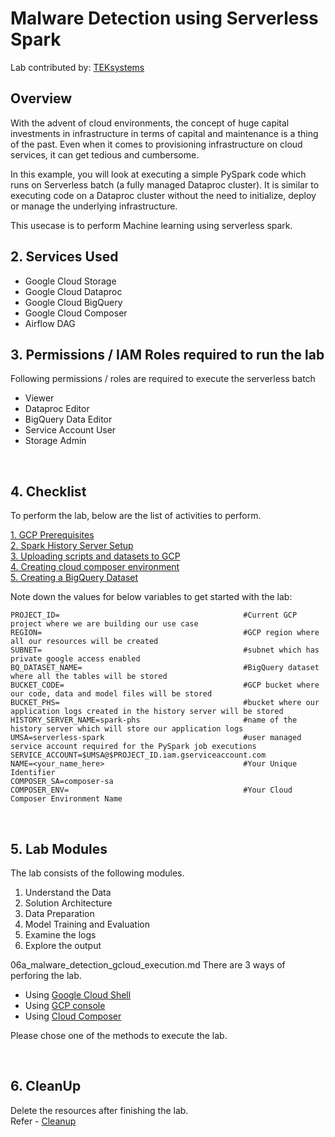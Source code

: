# Malware Detection using  Serverless Spark

Lab contributed by: [TEKsystems](https://www.teksystems.com/en/about-us/partnerships/google-cloud)

## Overview

With the advent of cloud environments, the concept of huge capital investments in infrastructure in terms of capital and maintenance is a thing of the past. Even when it comes to provisioning infrastructure on cloud services, it can get tedious and cumbersome.

In this example, you will look at executing a simple PySpark code which runs on Serverless batch (a fully managed Dataproc cluster). It is similar to executing code on a Dataproc cluster without the need to initialize, deploy or manage the underlying infrastructure.

This usecase is to perform Machine learning using serverless spark.


## 2. Services Used

* Google Cloud Storage
* Google Cloud Dataproc
* Google Cloud BigQuery
* Google Cloud Composer
* Airflow DAG



## 3. Permissions / IAM Roles required to run the lab

Following permissions / roles are required to execute the serverless batch

- Viewer
- Dataproc Editor
- BigQuery Data Editor
- Service Account User
- Storage Admin

<br>

## 4. Checklist

To perform the lab, below are the list of activities to perform. <br>

[1. GCP Prerequisites](instructions/01-gcp-prerequisites.md)<br>
[2. Spark History Server Setup](instructions/02-persistent-history-server.md)<br>
[3. Uploading scripts and datasets to GCP](instructions/03-files-upload.md)<br>
[4. Creating cloud composer environment](instructions/04-composer.md)<br>
[5. Creating a BigQuery Dataset](instructions/05-create-bigquery-dataset.md)<br>

Note down the values for below variables to get started with the lab:

```
PROJECT_ID=                                         #Current GCP project where we are building our use case
REGION=                                             #GCP region where all our resources will be created
SUBNET=                                             #subnet which has private google access enabled
BQ_DATASET_NAME=                                    #BigQuery dataset where all the tables will be stored
BUCKET_CODE=                                        #GCP bucket where our code, data and model files will be stored
BUCKET_PHS=                                         #bucket where our application logs created in the history server will be stored
HISTORY_SERVER_NAME=spark-phs                       #name of the history server which will store our application logs
UMSA=serverless-spark                               #user managed service account required for the PySpark job executions
SERVICE_ACCOUNT=$UMSA@$PROJECT_ID.iam.gserviceaccount.com
NAME=<your_name_here>                               #Your Unique Identifier
COMPOSER_SA=composer-sa
COMPOSER_ENV=                                       #Your Cloud Composer Environment Name
```
<br>

## 5. Lab Modules

The lab consists of the following modules.

1. Understand the Data
2. Solution Architecture
3. Data Preparation
4. Model Training and Evaluation 
5. Examine the logs
6. Explore the output


06a_malware_detection_gcloud_execution.md
There are 3 ways of perforing the lab.
- Using [Google Cloud Shell](instructions/06a_malware_detection_gcloud_execution.md)
- Using [GCP console](instructions/06b_malware_detection_console_execution.md)
- Using [Cloud Composer](instructions/06c_malware_detection_airflow_execution.md)

Please chose one of the methods to execute the lab. 

<br>

## 6. CleanUp

Delete the resources after finishing the lab. <br>
Refer - [Cleanup](instructions/07-cleanup.md)

<br>
